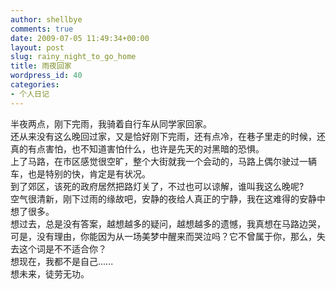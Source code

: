 ```yaml
---
author: shellbye
comments: true
date: 2009-07-05 11:49:34+00:00
layout: post
slug: rainy_night_to_go_home
title: 雨夜回家
wordpress_id: 40
categories:
- 个人日记
---
```


半夜两点，刚下完雨，我骑着自行车从同学家回家。  
还从来没有这么晚回过家，又是恰好刚下完雨，还有点冷，在巷子里走的时候，还真的有点害怕，也不知道害怕什么，也许是先天的对黑暗的恐惧。  
上了马路，在市区感觉很空旷，整个大街就我一个会动的，马路上偶尔驶过一辆车，也是特别的快，肯定是有状况。  
到了郊区，该死的政府居然把路灯关了，不过也可以谅解，谁叫我这么晚呢?  
空气很清新，刚下过雨的缘故吧，安静的夜给人真正的宁静，我在这难得的安静中想了很多。  
想过去，总是没有答案，越想越多的疑问，越想越多的遗憾，我真想在马路边哭，可是，没有理由，你能因为从一场美梦中醒来而哭泣吗？它不曾属于你，那么，失去这个词是不不适合你？  
想现在，我都不是自己......  
想未来，徒劳无功。
